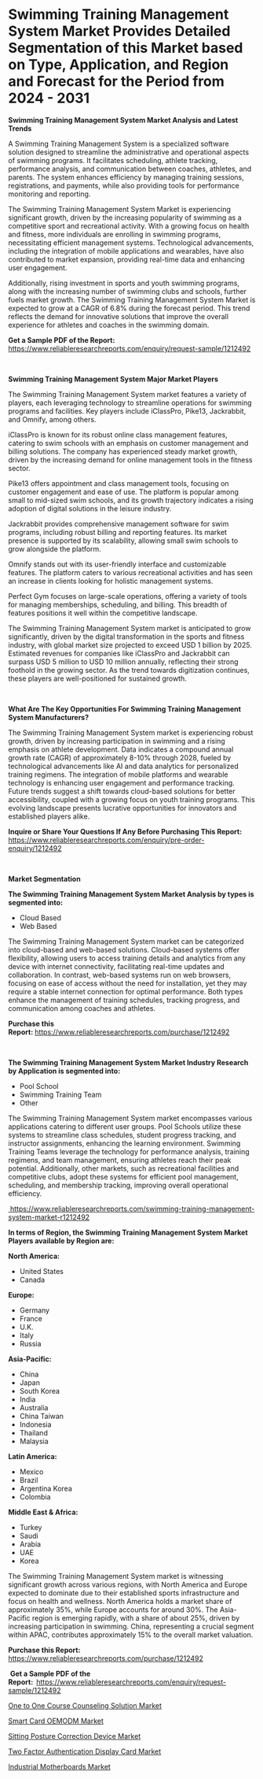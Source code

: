 <p><h1>Swimming Training Management System Market Provides Detailed Segmentation of this Market based on Type, Application, and Region and Forecast for the Period from 2024 - 2031</h1></p><p><strong>Swimming Training Management System Market Analysis and Latest Trends</strong></p>
<p><p>A Swimming Training Management System is a specialized software solution designed to streamline the administrative and operational aspects of swimming programs. It facilitates scheduling, athlete tracking, performance analysis, and communication between coaches, athletes, and parents. The system enhances efficiency by managing training sessions, registrations, and payments, while also providing tools for performance monitoring and reporting.</p><p>The Swimming Training Management System Market is experiencing significant growth, driven by the increasing popularity of swimming as a competitive sport and recreational activity. With a growing focus on health and fitness, more individuals are enrolling in swimming programs, necessitating efficient management systems. Technological advancements, including the integration of mobile applications and wearables, have also contributed to market expansion, providing real-time data and enhancing user engagement.</p><p>Additionally, rising investment in sports and youth swimming programs, along with the increasing number of swimming clubs and schools, further fuels market growth. The Swimming Training Management System Market is expected to grow at a CAGR of 6.8% during the forecast period. This trend reflects the demand for innovative solutions that improve the overall experience for athletes and coaches in the swimming domain.</p></p>
<p><strong>Get a Sample PDF of the Report:&nbsp;</strong> <a href="https://www.reliableresearchreports.com/enquiry/request-sample/1212492?utm_campaign=7&utm_medium=2&utm_source=Github&utm_content=ia&utm_term=06102024&utm_id=swimming-training-management-system">https://www.reliableresearchreports.com/enquiry/request-sample/1212492</a></p>
<p>&nbsp;</p>
<p><strong>Swimming Training Management System Major Market Players</strong></p>
<p><p>The Swimming Training Management System market features a variety of players, each leveraging technology to streamline operations for swimming programs and facilities. Key players include iClassPro, Pike13, Jackrabbit, and Omnify, among others.</p><p>iClassPro is known for its robust online class management features, catering to swim schools with an emphasis on customer management and billing solutions. The company has experienced steady market growth, driven by the increasing demand for online management tools in the fitness sector. </p><p>Pike13 offers appointment and class management tools, focusing on customer engagement and ease of use. The platform is popular among small to mid-sized swim schools, and its growth trajectory indicates a rising adoption of digital solutions in the leisure industry.</p><p>Jackrabbit provides comprehensive management software for swim programs, including robust billing and reporting features. Its market presence is supported by its scalability, allowing small swim schools to grow alongside the platform.</p><p>Omnify stands out with its user-friendly interface and customizable features. The platform caters to various recreational activities and has seen an increase in clients looking for holistic management systems.</p><p>Perfect Gym focuses on large-scale operations, offering a variety of tools for managing memberships, scheduling, and billing. This breadth of features positions it well within the competitive landscape.</p><p>The Swimming Training Management System market is anticipated to grow significantly, driven by the digital transformation in the sports and fitness industry, with global market size projected to exceed USD 1 billion by 2025. Estimated revenues for companies like iClassPro and Jackrabbit can surpass USD 5 million to USD 10 million annually, reflecting their strong foothold in the growing sector. As the trend towards digitization continues, these players are well-positioned for sustained growth.</p></p>
<p>&nbsp;</p>
<p><strong>What Are The Key Opportunities For Swimming Training Management System Manufacturers?</strong></p>
<p><p>The Swimming Training Management System market is experiencing robust growth, driven by increasing participation in swimming and a rising emphasis on athlete development. Data indicates a compound annual growth rate (CAGR) of approximately 8-10% through 2028, fueled by technological advancements like AI and data analytics for personalized training regimens. The integration of mobile platforms and wearable technology is enhancing user engagement and performance tracking. Future trends suggest a shift towards cloud-based solutions for better accessibility, coupled with a growing focus on youth training programs. This evolving landscape presents lucrative opportunities for innovators and established players alike.</p></p>
<p><strong>Inquire or Share Your Questions If Any Before Purchasing This Report:</strong> <a href="https://www.reliableresearchreports.com/enquiry/pre-order-enquiry/1212492?utm_campaign=7&utm_medium=2&utm_source=Github&utm_content=ia&utm_term=06102024&utm_id=swimming-training-management-system">https://www.reliableresearchreports.com/enquiry/pre-order-enquiry/1212492</a></p>
<p>&nbsp;</p>
<p><strong>Market Segmentation</strong></p>
<p><strong>The Swimming Training Management System Market Analysis by types is segmented into:</strong></p>
<p><ul><li>Cloud Based</li><li>Web Based</li></ul></p>
<p><p>The Swimming Training Management System market can be categorized into cloud-based and web-based solutions. Cloud-based systems offer flexibility, allowing users to access training details and analytics from any device with internet connectivity, facilitating real-time updates and collaboration. In contrast, web-based systems run on web browsers, focusing on ease of access without the need for installation, yet they may require a stable internet connection for optimal performance. Both types enhance the management of training schedules, tracking progress, and communication among coaches and athletes.</p></p>
<p><strong>Purchase this Report:&nbsp;</strong><a href="https://www.reliableresearchreports.com/purchase/1212492?utm_campaign=7&utm_medium=2&utm_source=Github&utm_content=ia&utm_term=06102024&utm_id=swimming-training-management-system">https://www.reliableresearchreports.com/purchase/1212492</a></p>
<p>&nbsp;</p>
<p><strong>The Swimming Training Management System Market Industry Research by Application is segmented into:</strong></p>
<p><ul><li>Pool School</li><li>Swimming Training Team</li><li>Other</li></ul></p>
<p><p>The Swimming Training Management System market encompasses various applications catering to different user groups. Pool Schools utilize these systems to streamline class schedules, student progress tracking, and instructor assignments, enhancing the learning environment. Swimming Training Teams leverage the technology for performance analysis, training regimens, and team management, ensuring athletes reach their peak potential. Additionally, other markets, such as recreational facilities and competitive clubs, adopt these systems for efficient pool management, scheduling, and membership tracking, improving overall operational efficiency.</p></p>
<p><a href="https://www.reliableresearchreports.com/swimming-training-management-system-market-r1212492?utm_campaign=7&utm_medium=2&utm_source=Github&utm_content=ia&utm_term=06102024&utm_id=swimming-training-management-system">&nbsp;https://www.reliableresearchreports.com/swimming-training-management-system-market-r1212492</a></p>
<p><strong>In terms of Region, the Swimming Training Management System Market Players available by Region are:</strong></p>
<p>
    <p> <strong> North America: </strong>
        <ul>
            <li>United States</li>
            <li>Canada</li>
        </ul>
        </p> 
    <p> <strong> Europe: </strong>
        <ul>
            <li>Germany</li>
            <li>France</li>
            <li>U.K.</li>
            <li>Italy</li>
            <li>Russia</li>
        </ul>
        </p> 
    <p> <strong> Asia-Pacific: </strong>
        <ul>
            <li>China</li>
            <li>Japan</li>
            <li>South Korea</li>
            <li>India</li>
            <li>Australia</li>
            <li>China Taiwan</li>
            <li>Indonesia</li>
            <li>Thailand</li>
            <li>Malaysia</li>
        </ul>
        </p> 
    <p> <strong> Latin America: </strong>
        <ul>
            <li>Mexico</li>
            <li>Brazil</li>
            <li>Argentina Korea</li>
            <li>Colombia</li>
        </ul>
        </p> 
    <p> <strong> Middle East & Africa: </strong>
        <ul>
            <li>Turkey</li>
            <li>Saudi</li>
            <li>Arabia</li>
            <li>UAE</li>
            <li>Korea</li>
        </ul>
    </p>
    </p>
<p><p>The Swimming Training Management System market is witnessing significant growth across various regions, with North America and Europe expected to dominate due to their established sports infrastructure and focus on health and wellness. North America holds a market share of approximately 35%, while Europe accounts for around 30%. The Asia-Pacific region is emerging rapidly, with a share of about 25%, driven by increasing participation in swimming. China, representing a crucial segment within APAC, contributes approximately 15% to the overall market valuation.</p></p>
<p><strong>Purchase this Report: </strong><a href="https://www.reliableresearchreports.com/purchase/1212492?utm_campaign=7&utm_medium=2&utm_source=Github&utm_content=ia&utm_term=06102024&utm_id=swimming-training-management-system">https://www.reliableresearchreports.com/purchase/1212492</a></p>
<p>&nbsp;<strong>Get a Sample PDF of the Report:&nbsp;&nbsp;</strong><a href="https://www.reliableresearchreports.com/enquiry/request-sample/1212492?utm_campaign=7&utm_medium=2&utm_source=Github&utm_content=ia&utm_term=06102024&utm_id=swimming-training-management-system">https://www.reliableresearchreports.com/enquiry/request-sample/1212492</a></p>
<p><strong></strong></p>
<p><p><a href="https://github.com/bmorecock/Market-Research-Report-List-5/blob/main/one-to-one-course-counseling-solution-market.md?utm_campaign=7&utm_medium=2&utm_source=Github&utm_content=ia&utm_term=06102024&utm_id=swimming-training-management-system">One to One Course Counseling Solution Market</a></p><p><a href="https://issuu.com/reportprime-2/docs/smart-card-oemodm-market-size-2030._7ce7ef8e04c817?utm_campaign=7&utm_medium=2&utm_source=Github&utm_content=ia&utm_term=06102024&utm_id=swimming-training-management-system">Smart Card OEMODM Market</a></p><p><a href="https://github.com/AshrafKhan865/Market-Research-Report-List-1/blob/main/sitting-posture-correction-device-market.md?utm_campaign=7&utm_medium=2&utm_source=Github&utm_content=ia&utm_term=06102024&utm_id=swimming-training-management-system">Sitting Posture Correction Device Market</a></p><p><a href="https://issuu.com/reportprime-2/docs/two-factor-authentication-display-c_1d07d592d15aea?utm_campaign=7&utm_medium=2&utm_source=Github&utm_content=ia&utm_term=06102024&utm_id=swimming-training-management-system">Two Factor Authentication Display Card Market</a></p><p><a href="https://www.linkedin.com/pulse/emerging-trends-industrial-motherboards-market-global-outlook-uyvae?utm_campaign=7&utm_medium=2&utm_source=Github&utm_content=ia&utm_term=06102024&utm_id=swimming-training-management-system">Industrial Motherboards Market</a></p></p>